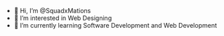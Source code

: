 - 👋 Hi, I’m @SquadxMations
- 👀 I’m interested in Web Designing
- 🌱 I’m currently learning Software Development and Web Development

<!---
SquadxMations/SquadxMations is a ✨ special ✨ repository because its `README.md` (this file) appears on your GitHub profile.
You can click the Preview link to take a look at your changes.
--->

